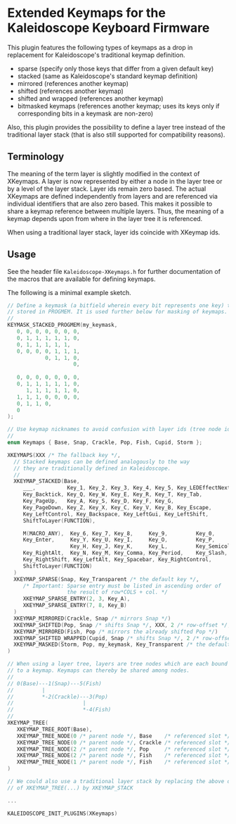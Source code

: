 # Extended Keymaps for the Kaleidoscope Keyboard Firmware

This plugin features the following types of keymaps as a drop in replacement
for Kaleidoscope's traditional keymap definition.

* sparse (specify only those keys that differ from a given default key)
* stacked (same as Kaleidoscope's standard keymap definition)
* mirrored (references another keymap)
* shifted (references another keymap)
* shifted and wrapped (references another keymap)
* bitmasked keymaps (references another keymap; uses its keys only if corresponding bits in a keymask are non-zero)

Also, this plugin provides the possibility to 
define a layer tree instead of the traditional layer stack (that is also still supported for compatibility reasons).

## Terminology

The meaning of the term layer is slightly modified in the context of XKeymaps. A layer is now represented by either a node in the layer tree or by a level
of the layer stack. Layer ids remain zero based. The actual XKeymaps are defined independently from layers and are referenced via individual identifiers that are also zero based. This makes it possible to share a keymap reference between multiple layers. Thus, the meaning of a keymap depends upon from where in the layer tree it is referenced. 

When using a traditional layer stack, layer ids coincide with XKeymap ids.

## Usage

See the header file `Kaleidoscope-XKeymaps.h` for further documentation of the 
macros that are available for defining keymaps.

The following is a minimal example sketch.

```cpp
// Define a keymask (a bitfield wherein every bit represents one key) that is
// stored in PROGMEM. It is used further below for masking of keymaps.
//
KEYMASK_STACKED_PROGMEM(my_keymask, 
   0, 0, 0, 0, 0, 0, 0,
   0, 1, 1, 1, 1, 1, 0,
   0, 1, 1, 1, 1, 1,
   0, 0, 0, 0, 1, 1, 1,
            0, 1, 1, 0,
                     0,
                     
   0, 0, 0, 0, 0, 0, 0, 
   0, 1, 1, 1, 1, 1, 0, 
      1, 1, 1, 1, 1, 0, 
   1, 1, 1, 0, 0, 0, 0,
   0, 1, 1, 0,
   0
);

// Use keymap nicknames to avoid confusion with layer ids (tree node ids).
//
enum Keymaps { Base, Snap, Crackle, Pop, Fish, Cupid, Storm };

XKEYMAPS(XXX /* The fallback key */,
  // Stacked keymaps can be defined analogously to the way
  // they are traditionally defined in Kaleidoscope.
  //
  XKEYMAP_STACKED(Base, 
     ___,          Key_1, Key_2, Key_3, Key_4, Key_5, Key_LEDEffectNext,
     Key_Backtick, Key_Q, Key_W, Key_E, Key_R, Key_T, Key_Tab,
     Key_PageUp,   Key_A, Key_S, Key_D, Key_F, Key_G,
     Key_PageDown, Key_Z, Key_X, Key_C, Key_V, Key_B, Key_Escape,
     Key_LeftControl, Key_Backspace, Key_LeftGui, Key_LeftShift,
     ShiftToLayer(FUNCTION),

     M(MACRO_ANY),  Key_6, Key_7, Key_8,     Key_9,         Key_0,         LockLayer(NUMPAD),
     Key_Enter,     Key_Y, Key_U, Key_I,     Key_O,         Key_P,         Key_Equals,
                    Key_H, Key_J, Key_K,     Key_L,         Key_Semicolon, Key_Quote,
     Key_RightAlt,  Key_N, Key_M, Key_Comma, Key_Period,    Key_Slash,     Key_Minus,
     Key_RightShift, Key_LeftAlt, Key_Spacebar, Key_RightControl,
     ShiftToLayer(FUNCTION) 
  )
  XKEYMAP_SPARSE(Snap, Key_Transparent /* the default key */,
     /* Important: Sparse entry must be listed in ascending order of
                   the result of row*COLS + col. */
     XKEYMAP_SPARSE_ENTRY(2, 3, Key_A),
     XKEYMAP_SPARSE_ENTRY(7, 8, Key_B)
  )
  XKEYMAP_MIRRORED(Crackle, Snap /* mirrors Snap */)
  XKEYMAP_SHIFTED(Pop, Snap /* shifts Snap */, XXX, 2 /* row-offset */, 3 /* col-offset */)
  XKEYMAP_MIRRORED(Fish, Pop /* mirrors the already shifted Pop */)
  XKEYMAP_SHIFTED_WRAPPED(Cupid, Snap /* shifts Snap */, 2 /* row-offset */, 3 /* col-offset */)
  XKEYMAP_MASKED(Storm, Pop, my_keymask, Key_Transparent /* the default key */, /* empty = don't negate */)
)

// When using a layer tree, layers are tree nodes which are each bound
// to a keymap. Keymaps can thereby be shared among nodes.
//
// 0(Base)---1(Snap)---5(Fish)
//         |
//         *-2(Crackle)---3(Pop)
//                      |
//                      *-4(Fish)
//
XKEYMAP_TREE(
   XKEYMAP_TREE_ROOT(Base),                                               /* node 0 */
   XKEYMAP_TREE_NODE(0 /* parent node */, Base    /* referenced slot */), /* node 1 */
   XKEYMAP_TREE_NODE(0 /* parent node */, Crackle /* referenced slot */), /* node 2 */
   XKEYMAP_TREE_NODE(2 /* parent node */, Pop     /* referenced slot */), /* node 3 */
   XKEYMAP_TREE_NODE(2 /* parent node */, Fish    /* referenced slot */), /* node 4 */
   XKEYMAP_TREE_NODE(1 /* parent node */, Fish    /* referenced slot */), /* node 5 */
)

// We could also use a traditional layer stack by replacing the above definition
// of XKEYMAP_TREE(...) by XKEYMAP_STACK

...

KALEIDOSCOPE_INIT_PLUGINS(XKeymaps)
```
